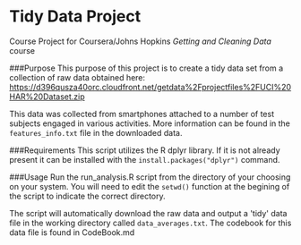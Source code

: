 # Tidy Data Project
Course Project for Coursera/Johns Hopkins *Getting and Cleaning Data* course

###Purpose
This purpose of this project is to create a tidy data set from a collection of raw data obtained here: https://d396qusza40orc.cloudfront.net/getdata%2Fprojectfiles%2FUCI%20HAR%20Dataset.zip

This data was collected from smartphones attached to a number of test subjects engaged in various activities.  More information can be found in the `features_info.txt` file in the downloaded data.

###Requirements
This script utilizes the R dplyr library.  If it is not already present it can be installed with the `install.packages("dplyr")` command.

###Usage
Run the run_analysis.R script from the directory of your choosing on your system.  You will need to edit the `setwd()` function at the begining of the script to indicate the correct directory.

The script will automatically download the raw data and output a 'tidy' data file in the working directory called `data_averages.txt`.  The codebook for this data file is found in CodeBook.md
